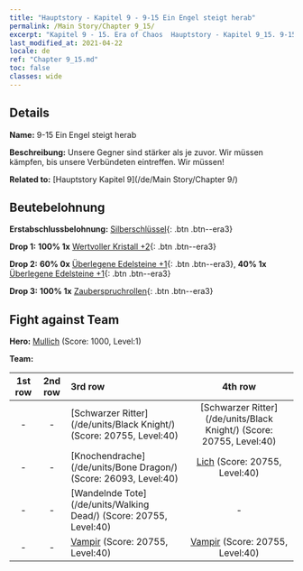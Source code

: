 ```yaml
---
title: "Hauptstory - Kapitel 9 - 9-15 Ein Engel steigt herab"
permalink: /Main Story/Chapter 9_15/
excerpt: "Kapitel 9 - 15. Era of Chaos  Hauptstory - Kapitel 9_15. 9-15 Ein Engel steigt herab"
last_modified_at: 2021-04-22
locale: de
ref: "Chapter 9_15.md"
toc: false
classes: wide
---
```


## Details

 **Name:** 9-15 Ein Engel steigt herab

 **Beschreibung:** Unsere Gegner sind stärker als je zuvor. Wir müssen kämpfen, bis unsere Verbündeten eintreffen. Wir müssen!

 **Related to:** [Hauptstory Kapitel 9](/de/Main Story/Chapter 9/)

## Beutebelohnung

 **Erstabschlussbelohnung:** [Silberschlüssel](/ItemsDE/con_693/){: .btn .btn--era3}

 **Drop 1:** **100% 1x** [Wertvoller Kristall +2](/ItemsDE/mat_31/){: .btn .btn--era3}

 **Drop 2:** **60% 0x** [Überlegene Edelsteine +1](/ItemsDE/mat_23/){: .btn .btn--era3}, **40% 1x** [Überlegene Edelsteine +1](/ItemsDE/mat_23/){: .btn .btn--era3}

 **Drop 3:** **100% 1x** [Zauberspruchrollen](/ItemsDE/con_694/){: .btn .btn--era3}


## Fight against Team
 **Hero:** [Mullich](/de/heroes/Mullich/) (Score: 1000, Level:1)

 **Team:**


  | 1st row | 2nd row | 3rd row | 4th row |
  |:----:|:----:|:----|:----:|
  | - | - | [Schwarzer Ritter](/de/units/Black Knight/) (Score: 20755, Level:40)  | [Schwarzer Ritter](/de/units/Black Knight/) (Score: 20755, Level:40)  |
  | - | - | [Knochendrache](/de/units/Bone Dragon/) (Score: 26093, Level:40)  | [Lich](/de/units/Lich/) (Score: 20755, Level:40)  |
  | - | - | [Wandelnde Tote](/de/units/Walking Dead/) (Score: 20755, Level:40)  | - |
  | - | - | [Vampir](/de/units/Vampire/) (Score: 20755, Level:40)  | [Vampir](/de/units/Vampire/) (Score: 20755, Level:40)  |


